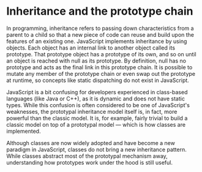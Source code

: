 # Inheritance and the prototype chain

In programming, inheritance refers to passing down characteristics from a parent to a child so that a new piece of code can reuse and build upon the features of
an existing one. JavaScript implements inheritance by using objects. Each object has an internal link to another object called its prototype. That prototype
object has a prototype of its own, and so on until an object is reached with null as its prototype. By definition, null has no prototype and acts as the final
link in this prototype chain. It is possible to mutate any member of the prototype chain or even swap out the prototype at runtime, so concepts like static
dispatching do not exist in JavaScript.

JavaScript is a bit confusing for developers experienced in class-based languages (like Java or C++), as it is dynamic and does not have static types.
While this confusion is often considered to be one of JavaScript's weaknesses, the prototypal inheritance model itself is, in fact, more powerful than the classic
model. It is, for example, fairly trivial to build a classic model on top of a prototypal model — which is how classes are implemented.

Although classes are now widely adopted and have become a new paradigm in JavaScript, classes do not bring a new inheritance pattern. While classes abstract most
of the prototypal mechanism away, understanding how prototypes work under the hood is still useful.
